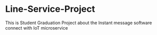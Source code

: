 # Line-Service-Project
This is Student Graduation Project about the Instant message software connect with IoT microservice 

